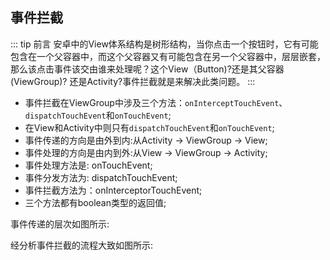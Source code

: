 ## 事件拦截
::: tip 前言
安卓中的View体系结构是树形结构，当你点击一个按钮时，它有可能包含在一个父容器中，而这个父容器又有可能包含在另一个父容器中，层层嵌套，那么该点击事件该交由谁来处理呢？这个View（Button)?还是其父容器(ViewGroup)? 还是Activity?事件拦截就是来解决此类问题。
:::
+ 事件拦截在ViewGroup中涉及三个方法：`onInterceptTouchEvent`、`dispatchTouchEvent`和`onTouchEvent`;
+ 在View和Activity中则只有`dispatchTouchEvent`和`onTouchEvent`;
+ 事件传递的方向是由外到内:从Activity -> ViewGroup -> View;
+ 事件处理的方向是由内到外:从View -> ViewGroup -> Activity;
+ 事件处理方法是: onTouchEvent;
+ 事件分发方法为: dispatchTouchEvent;
+ 事件拦截方法为：onInterceptorTouchEvent;
+ 三个方法都有boolean类型的返回值;

事件传递的层次如图所示:
<Common-Thumb :prefix="'/img/conclusion/android'" :width="400" :urls="'event-hierarchy.png'"/>

经分析事件拦截的流程大致如图所示:
<Common-Thumb :prefix="'/img/conclusion/android'" :urls="'event-dispatch.png'"/>